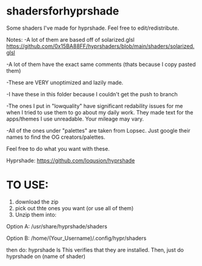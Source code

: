 # shadersforhyprshade
Some shaders I've made for hyprshade. Feel free to edit/redistribute. 

Notes:
-A lot of them are based off of solarized.glsl https://github.com/0x15BA88FF/hyprshaders/blob/main/shaders/solarized.glsl

-A lot of them have the exact same comments (thats because I copy pasted them)

-These are VERY unoptimized and lazily made.

-I have these in this folder because I couldn't get the push to branch

-The ones I put in "lowquality" have significant redability issues for me when I tried to use them to go about my daily work.
They made text for the apps/themes I use unreadable. Your mileage may vary. 

-All of the ones under "palettes" are taken from Lopsec. Just google their names to find the OG creators/palettes.

Feel free to do what you want with these.

Hyprshade: https://github.com/loqusion/hyprshade

# TO USE:
1. download the zip
2. pick out thte ones you want (or use all of them)
3. Unzip them into:
   
Option A: /usr/share/hyprshade/shaders

Option B: /home/(Your_Username)/.config/hypr/shaders

then do:
hyprshade ls 
This verifies that they are installed.
Then, just do
hyprshade on (name of shader)
